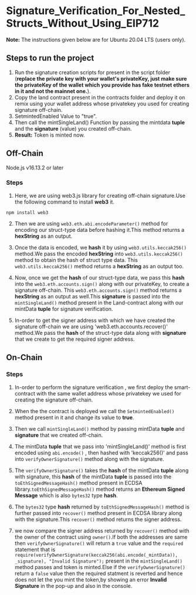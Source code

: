 # Signature_Verification_For_Nested_Structs_Without_Using_EIP712
 
**Note:** The instructions given below are for Ubuntu 20.04 LTS (users only).

## Steps to run the project

1. Run the signature creation scripts for present in the script folder (**replace the private key with your wallet's privateKey,
   just make sure the privateKey of the wallet which you provide has fake testnet ethers in it and not the mainnet one.**).
2. Copy the land contract present in the contracts folder and deploy it on remix using your wallet address whose privatekey you used for creating signature 
   off-chain. 
3. SetmintedEnabled Value to "true".
4. Then call the mintSingleLand() Function by passing the mintdata **tuple** and the **signature** (value) you created off-chain.
5. **Result:** Token is minted now.


## Off-Chain

Node.js v16.13.2 or later

### Steps

1. Here, we are using web3.js library for creating off-chain signature.Use the following command to install **web3** it.

`npm install web3`

2. Then we are using `web3.eth.abi.encodeParameter()` method for encoding our struct-type data before hashing it.This method returns a **hexString** as an output. 

3. Once the data is encoded, we **hash** it by using `web3.utils.keccak256()` method.We pass the encoded **hexString** into `web3.utils.keccak256()` method to obtain the hash of struct type data.
This `web3.utils.keccak256()` method returns a **hexString** as an output too.

4. Now, once we get the **hash** of our struct-type data, we pass this **hash** into the `web3.eth.accounts.sign()` along with our privateKey, to create a signature off-chain.
 This `web3.eth.accounts.sign()` method returns a **hexString** as an output as well.This **signature** is passed into the `mintSingleLand()` method present in the Land-contract along with our mintData **tuple** for signature verification.

5. In-order to get the signer address with which we have created the signature off-chain we are using 'web3.eth.accounts.recover()' method.We pass the **hash** of the struct-type data along with **signature** that we create to get the required signer address. 


## On-Chain


### Steps
1. In-order to perform the signature verification , we first deploy the smart-contract with the same  wallet address whose privatekey we used for creating the signature off-chain.

2. When the the contract is deployed we call the `SetmintedEnabled()` method present in it and change its value to **true**.

3. Then we call  `mintSingleLand()` method by passing mintData **tuple** and **signature** that we created off-chain.

4. The mintData **tuple** that we pass into 'mintSingleLand()' method is first encoded using `abi.encode()` , then hashed with 'keccak256()' and pass into `verifyOwnerSignature()` method along with the signature.

5. The `verifyOwnerSignature()` takes the **hash** of the mintData **tuple** along with signature, this **hash** of the mintData **tuple** is passed into the `toEthSignedMessageHash()` method present in ECDSA library.`toEthSignedMessageHash()` method returns an **Ethereum Signed Message** which is also `bytes32` type **hash**.

6. The ``bytes32`` type **hash** returned by `toEthSignedMessageHash()` method is further passed into `recover()` method present in ECDSA library along with the signature.This `recover()` method returns the signer address.

7. we now compare the signer address returned by `recover()` method with the owner of the contract using `owner()`.If both the addresses are same then `verifyOwnerSignature()` will return a `true` value and 	the `required` statement that is `require(verifyOwnerSignature(keccak256(abi.encode(_mintData)), _signature), "Invalid Signature");` present in the `mintSingleLand()` method passes and token is minted.Else if the `verifyOwnerSignature()` return a `false` value then the required statment is reverted and hence does not let the you mint the token,by showing an error **Invalid Signature** in the pop-up and also in the console.

